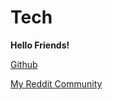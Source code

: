# Tech

<strong>Hello Friends!</strong>

<a href="https://github.com/Cozmo007/">Github</a>

<a href="https://www.reddit.com/r/ProgrammingWithCozmo/">My Reddit Community</a>
